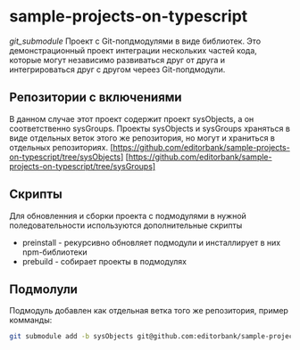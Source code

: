 # sample-projects-on-typescript
_git_submodule_
Проект с Git-попдмодулями в виде библиотек. Это демонстрационный проект интеграции нескольких частей кода,
которые могут независимо развиваться друг от друга и интегрироваться друг с другом череез Git-попдмодули.

## Репозитории с включениями
В данном случае этот проект содержит проект sysObjects, а он соответственно sysGroups. Проекты sysObjects 
и sysGroups храняться в виде отдельных веток этого же репозитория, но могут и храниться в отдельных репозиториях.
[https://github.com/editorbank/sample-projects-on-typescript/tree/sysObjects]
[https://github.com/editorbank/sample-projects-on-typescript/tree/sysGroups]

## Скрипты
Для обновленния и сборки проекта с подмодулями в нужной поледовательности используются дополнительные скрипты
* preinstall - рекурсивно обновляет подмодули и инсталлирует в них npm-библиотеки
* prebuild - собирает проекты в подмодулях


## Подмолули
Подмодуль добавлен как отдельная ветка того же репозитория, пример комманды:
```bash
git submodule add -b sysObjects git@github.com:editorbank/sample-projects-on-typescript.git sysObjects
```
